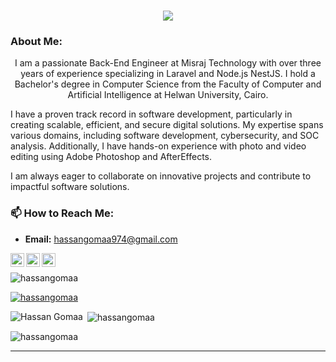 

<h1 align="center">
  <a href="https://git.io/typing-svg">
    <img src="https://readme-typing-svg.herokuapp.com/?lines=This+is+Hassan+Gomaa;Nice+to+meet+you+%F0%9F%91%8B&center=true&size=30">
  </a>
</h1>
   
### About Me:
<p align="center">
I am a passionate Back-End Engineer at Misraj Technology  with over three years of experience specializing in Laravel and Node.js NestJS. I hold a Bachelor's degree in Computer Science from the Faculty of Computer and Artificial Intelligence at Helwan University, Cairo.

I have a proven track record in software development, particularly in creating scalable, efficient, and secure digital solutions. My expertise spans various domains, including software development, cybersecurity, and SOC analysis. Additionally, I have hands-on experience with photo and video editing using Adobe Photoshop and AfterEffects.

I am always eager to collaborate on innovative projects and contribute to impactful software solutions.

### 📫 How to Reach Me:
- **Email:** hassangomaa974@gmail.com

<a href="https://www.linkedin.com/in/hassangomaaeng/">
  <img align="left" alt="LinkedIn" width="22px" src="https://static-exp1.licdn.com/sc/h/al2o9zrvru7aqj8e1x2rzsrca" />
</a>

<a href="https://twitter.com/0x07assan">
  <img align="left" alt="Twitter" width="22px" src="https://abs.twimg.com/favicons/twitter.ico" />
</a>

<a href="#">
  <img align="left" alt="Discord" width="22px" src="https://discord.com/assets/2c21aeda16de354ba5334551a883b481.png" />
</a>

<br />

<p align="left">
  <img src="https://komarev.com/ghpvc/?username=hassangomaa&label=Profile%20views&color=0e75b6&style=flat" alt="hassangomaa" />
</p>

<p align="left">
  <a href="https://github.com/ryo-ma/github-profile-trophy">
    <img src="https://github-profile-trophy.vercel.app/?username=hassangomaa" alt="hassangomaa" />
  </a>
</p>

<p><img align="left" src="https://github-readme-stats.vercel.app/api/top-langs?username=hassangomaa&show_icons=true&locale=en&layout=compact" alt="Hassan Gomaa " /></p>

<p>&nbsp;<img align="center" src="https://github-readme-stats.vercel.app/api?username=hassangomaa&show_icons=true&locale=en" alt="hassangomaa" /></p>

<p><img align="center" src="https://github-readme-streak-stats.herokuapp.com/?user=hassangomaa&" alt="hassangomaa" /></p>

<hr>


